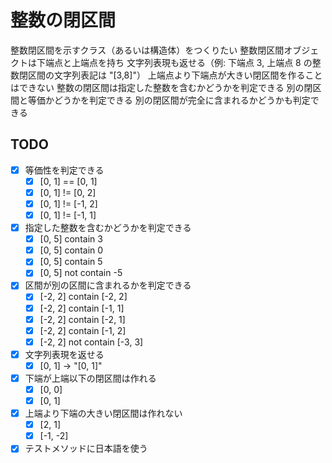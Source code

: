 # 整数の閉区間

整数閉区間を示すクラス（あるいは構造体）をつくりたい
整数閉区間オブジェクトは下端点と上端点を持ち
文字列表現も返せる（例: 下端点 3, 上端点 8 の整数閉区間の文字列表記は "[3,8]"）
上端点より下端点が大きい閉区間を作ることはできない
整数の閉区間は指定した整数を含むかどうかを判定できる
別の閉区間と等価かどうかを判定できる
別の閉区間が完全に含まれるかどうかも判定できる

## TODO

- [x] 等価性を判定できる
  - [x] [0, 1] == [0, 1]
  - [x] [0, 1] != [0, 2]
  - [x] [0, 1] != [-1, 2]
  - [x] [0, 1] != [-1, 1]

- [x] 指定した整数を含むかどうかを判定できる
  - [x] [0, 5] contain 3
  - [x] [0, 5] contain 0
  - [x] [0, 5] contain 5
  - [x] [0, 5] not contain -5

- [x] 区間が別の区間に含まれるかを判定できる
  - [x] [-2, 2] contain [-2, 2]
  - [x] [-2, 2] contain [-1, 1]
  - [x] [-2, 2] contain [-2, 1]
  - [x] [-2, 2] contain [-1, 2]
  - [x] [-2, 2] not contain [-3, 3]

- [x] 文字列表現を返せる
  - [x] [0, 1] -> "[0, 1]"

- [x] 下端が上端以下の閉区間は作れる
  - [x] [0, 0]
  - [x] [0, 1]

- [x] 上端より下端の大きい閉区間は作れない
  - [x] [2, 1]
  - [x] [-1, -2]

- [x] テストメソッドに日本語を使う
